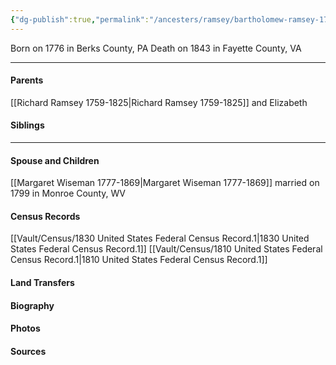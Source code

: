 ```yaml
---
{"dg-publish":true,"permalink":"/ancesters/ramsey/bartholomew-ramsey-1776-1843/","tags":["Bartholomew-Ramsey"]}
---
```


Born on  1776 in Berks County, PA
Death on 1843 in Fayette County, VA

---
#### Parents

[[Richard Ramsey 1759-1825\|Richard Ramsey 1759-1825]] and Elizabeth
#### Siblings
<!-- Link to sibling -->

---
#### Spouse and Children
[[Margaret Wiseman 1777-1869\|Margaret Wiseman 1777-1869]] married on 1799 in Monroe County, WV
<!-- Link to child -->

#### Census Records
[[Vault/Census/1830 United States Federal Census Record.1\|1830 United States Federal Census Record.1]]
[[Vault/Census/1810 United States Federal Census Record.1\|1810 United States Federal Census Record.1]]
#### Land Transfers

#### Biography

#### Photos

#### Sources

